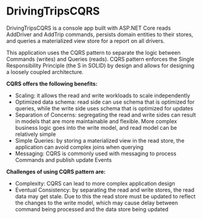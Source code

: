 # DrivingTripsCQRS

DrivingTripsCQRS is a console app built with ASP.NET Core reads AddDriver and AddTrip commands, persists domain entities to their stores, and queries a materialized view store for a report on all drivers.

This application uses the CQRS pattern to separate the logic between Commands (writes) and Queries (reads). CQRS pattern enforces the Single Responsibility Principle (the S in SOLID) by design and allows for designing a loosely coupled architecture.

**CQRS offers the following benefits:**

 - Scaling: it allows the read and write workloads to scale independently
 - Optimized data schema: read side can use schema that is optimized for queries, while the write side uses schema that is optimized for updates
 - Separation of Concerns: segregating the read and write sides can result in models that are more maintainable and flexible. More complex business logic goes into the write model, and read model can be relatively simple
 - Simple Queries: by storing a materialized view in the read store, the application can avoid complex joins when querying
- Messaging: CQRS is commonly used with messaging to process Commands and publish update Events

**Challenges of using CQRS pattern are:**

 - Complexity: CQRS can lead to more complex application design
 - Eventual Consistency: by separating the read and write stores, the read data may get stale. Due to this the read store must be updated to reflect the changes to the write model, which may cause delay between command being processed and the data store being updated
